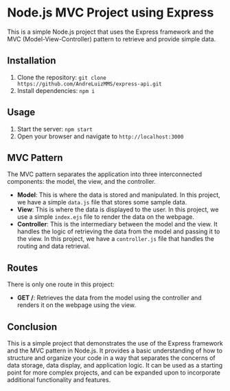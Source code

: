 # Node.js MVC Project using Express

This is a simple Node.js project that uses the Express framework and the MVC (Model-View-Controller) pattern to retrieve and provide simple data.

## Installation

1. Clone the repository: `git clone https://github.com/AndreLuizMMS/express-api.git`
2. Install dependencies: `npm i`

## Usage

1. Start the server: `npm start`
2. Open your browser and navigate to `http://localhost:3000`

## MVC Pattern

The MVC pattern separates the application into three interconnected components: the model, the view, and the controller.

- **Model**: This is where the data is stored and manipulated. In this project, we have a simple `data.js` file that stores some sample data.
- **View**: This is where the data is displayed to the user. In this project, we use a simple `index.ejs` file to render the data on the webpage.
- **Controller**: This is the intermediary between the model and the view. It handles the logic of retrieving the data from the model and passing it to the view. In this project, we have a `controller.js` file that handles the routing and data retrieval.

## Routes

There is only one route in this project:

- **GET /**: Retrieves the data from the model using the controller and renders it on the webpage using the view.

## Conclusion

This is a simple project that demonstrates the use of the Express framework and the MVC pattern in Node.js. It provides a basic understanding of how to structure and organize your code in a way that separates the concerns of data storage, data display, and application logic. It can be used as a starting point for more complex projects, and can be expanded upon to incorporate additional functionality and features.
